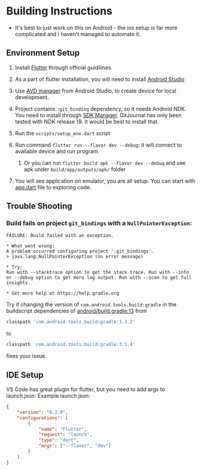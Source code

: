 # Building Instructions

* It's best to just work on this on Android - the ios setup is far more complicated and I haven't managed to automate it.

## Environment Setup

1. Install [Flutter](https://flutter.dev/docs/get-started/install) through official guidilines
2. As a part of flutter installation, you will need to install [Android Studio](https://developer.android.com/studio)
3. Use [AVD manager](https://developer.android.com/studio/run/managing-avds) from Android Studio, to create device for local development.
4. Project contains `:git_binding` dependency, so it needs Android NDK. You need to install through [SDK Manager](https://developer.android.com/studio/projects/install-ndk). GitJournal has only been tested with NDK release 19. It would be best to install that.
5. Run the `scripts/setup_env.dart` script
6. Run command `flutter run --flavor dev --debug`: it will connect to available device and run program.

   1. Or you can run `flutter build apk --flavor dev --debug` and see apk under `build/app/outputs/apk/` folder

7. You will see application on emulator, you are all setup. You can start with [app.dart](lib/app.dart) file to exploring code.

## Trouble Shooting

### Build fails on project `git_bindings` with a `NullPointerException`:
```
FAILURE: Build failed with an exception.

* What went wrong:
A problem occurred configuring project ':git_bindings'.
> java.lang.NullPointerException (no error message)

* Try:
Run with --stacktrace option to get the stack trace. Run with --info or --debug option to get more log output. Run with --scan to get full insights.

* Get more help at https://help.gradle.org
```

Try if changing the version of `com.android.tools.build:gradle` in the buildscript dependencies of [android/build.gradle:13](android/build.gradle) from
```gradle
classpath 'com.android.tools.build:gradle:3.3.2'
```
to
```gradle
classpath 'com.android.tools.build:gradle:3.5.4'
```
fixes your issue.

## IDE Setup

VS Code has great plugin for flutter, but you need to add args to launch.json.
Example launch.json:

``` json
{
    "version": "0.2.0",
    "configurations": [
        {
            "name": "Flutter",
            "request": "launch",
            "type": "dart",
            "args": ["--flavor", "dev"]
        }
    ]
}
```

